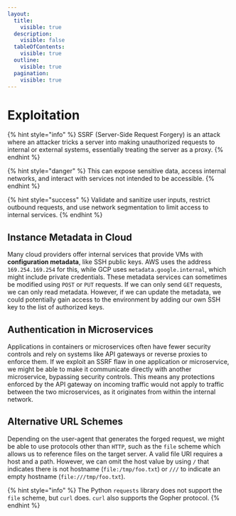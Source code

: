 ```yaml
---
layout:
  title:
    visible: true
  description:
    visible: false
  tableOfContents:
    visible: true
  outline:
    visible: true
  pagination:
    visible: true
---
```


# Exploitation

{% hint style="info" %}
SSRF (Server-Side Request Forgery) is an attack where an attacker tricks a server into making unauthorized requests to internal or external systems, essentially treating the server as a proxy.
{% endhint %}

{% hint style="danger" %}
This can expose sensitive data, access internal networks, and interact with services not intended to be accessible.
{% endhint %}

{% hint style="success" %}
Validate and sanitize user inputs, restrict outbound requests, and use network segmentation to limit access to internal services.
{% endhint %}

## Instance Metadata in Cloud

Many cloud providers offer internal services that provide VMs with **configuration metadata**, like SSH public keys. AWS uses the address `169.254.169.254` for this, while GCP uses `metadata.google.internal`, which might include private credentials. These metadata services can sometimes be modified using `POST` or `PUT` requests. If we can only send `GET` requests, we can only read metadata. However, if we can update the metadata, we could potentially gain access to the environment by adding our own SSH key to the list of authorized keys.

## Authentication in Microservices&#x20;

Applications in containers or microservices often have fewer security controls and rely on systems like API gateways or reverse proxies to enforce them. If we exploit an SSRF flaw in one application or microservice, we might be able to make it communicate directly with another microservice, bypassing security controls. This means any protections enforced by the API gateway on incoming traffic would not apply to traffic between the two microservices, as it originates from within the internal network.

## Alternative URL Schemes

Depending on the user-agent that generates the forged request, we might be able to use protocols other than `HTTP`, such as the `file` scheme which allows us to reference files on the target server. A valid file URI requires a host and a path. However, we can omit the host value by using `/` that indicates there is not hostname (`file:/tmp/foo.txt`) or `///` to indicate an empty hostname (`file:///tmp/foo.txt`).

{% hint style="info" %}
The Python `requests` library does not support the `file` scheme, but `curl` does. `curl` also supports the Gopher protocol.
{% endhint %}
